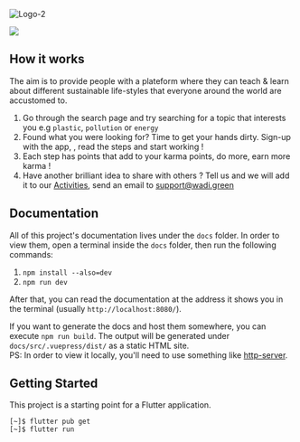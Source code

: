 ![Logo-2](https://user-images.githubusercontent.com/6280554/110628130-0a74a100-81a3-11eb-8372-330fc796278a.png)

![](https://www.wadi.green/images/big.png)


## How it works

The aim is to provide people with a plateform where they can teach & learn about different sustainable life-styles that everyone around the world are accustomed to.

1. Go through the search page and try searching for a topic that interests you e.g `plastic`, `pollution` or `energy`
2. Found what you were looking for? Time to get your hands dirty. Sign-up with the app, , read the steps and start working ! 
3. Each step has points that add to your karma points, do more, earn more karma !
4. Have another brilliant idea to share with others ? Tell us and we will add it to our [Activities](https://github.com/wadi-green/Wadi.Green/wiki/Activities), send an email to support@wadi.green

## Documentation

All of this project's documentation lives under the `docs` folder. In order to view them, open a terminal
inside the `docs` folder, then run the following commands:
1. `npm install --also=dev`
2. `npm run dev`

After that, you can read the documentation at the address it shows you in the terminal (usually `http://localhost:8080/`).

If you want to generate the docs and host them somewhere, you can execute `npm run build`. The output will
be generated under `docs/src/.vuepress/dist/` as a static HTML site.  
PS: In order to view it locally, you'll need to use something like [http-server](https://www.npmjs.com/package/http-server).

## Getting Started

This project is a starting point for a Flutter application.

```
[~]$ flutter pub get
[~]$ flutter run

```
